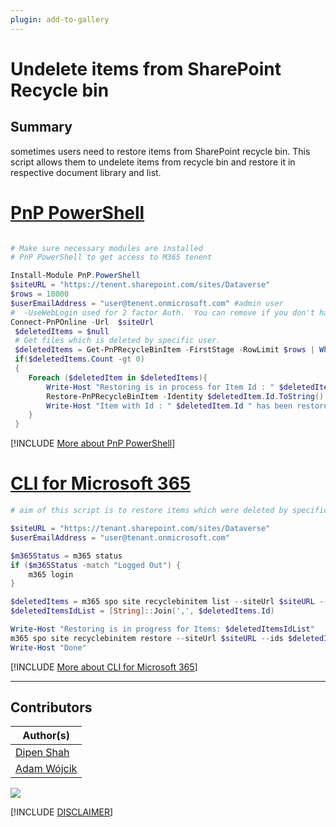 ```yaml
---
plugin: add-to-gallery
---
```


# Undelete items from SharePoint Recycle bin

## Summary
sometimes users need to restore items from SharePoint recycle bin. This script allows them to undelete items from recycle bin and restore it in respective document library and list.

# [PnP PowerShell](#tab/pnpps)
```powershell

# Make sure necessary modules are installed
# PnP PowerShell to get access to M365 tenent

Install-Module PnP.PowerShell
$siteURL = "https://tenent.sharepoint.com/sites/Dataverse"
$rows = 10000 
$userEmailAddress = "user@tenent.onmicrosoft.com" #admin user
#  -UseWebLogin used for 2 factor Auth.  You can remove if you don't have MFA turned on
Connect-PnPOnline -Url  $siteUrl
 $deletedItems = $null
 # Get files which is deleted by specific user.
 $deletedItems = Get-PnPRecycleBinItem -FirstStage -RowLimit $rows | Where-Object {$_.DeletedByEmail -Eq $userEmailAddress} | select Id,Title,LeafName,ItemType
 if($deletedItems.Count -gt 0)
 {
    Foreach ($deletedItem in $deletedItems){
        Write-Host "Restoring is in process for Item Id : " $deletedItem.Id
        Restore-PnPRecycleBinItem -Identity $deletedItem.Id.ToString() -Force
        Write-Host "Item with Id : " $deletedItem.Id " has been restored successfully."
    }
 }

```
[!INCLUDE [More about PnP PowerShell](../../docfx/includes/MORE-PNPPS.md)]

# [CLI for Microsoft 365](#tab/cli-m365-ps)
```powershell
# aim of this script is to restore items which were deleted by specific user

$siteURL = "https://tenant.sharepoint.com/sites/Dataverse"
$userEmailAddress = "user@tenant.onmicrosoft.com"

$m365Status = m365 status
if ($m365Status -match "Logged Out") {
    m365 login
}

$deletedItems = m365 spo site recyclebinitem list --siteUrl $siteURL --query "[?DeletedByEmail == '$userEmailAddress']" | ConvertFrom-Json
$deletedItemsIdList = [String]::Join(',', $deletedItems.Id)

Write-Host "Restoring is in progress for Items: $deletedItemsIdList"
m365 spo site recyclebinitem restore --siteUrl $siteURL --ids $deletedItemsIdList
Write-Host "Done"
```
[!INCLUDE [More about CLI for Microsoft 365](../../docfx/includes/MORE-CLIM365.md)]

***

## Contributors

| Author(s) |
|-----------|
| [Dipen Shah](https://github.com/dips365) |
| [Adam Wójcik](https://github.com/Adam-it)|



<img src="https://m365-visitor-stats.azurewebsites.net/script-samples/scripts/bulk-undelete-from-recyclebin?labelText=Visitors" class="img-visitor" aria-hidden="true" />


[!INCLUDE [DISCLAIMER](../../docfx/includes/DISCLAIMER.md)]
